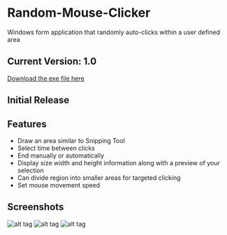 # Random-Mouse-Clicker

Windows form application that randomly auto-clicks within a user defined area


## Current Version: 1.0
[Download the exe file here](https://github.com/milan102/Random-Mouse-Clicker/blob/master/v1.0%20release/Random%20Mouse%20Clicker.exe)

## Initial Release


## Features 
- Draw an area similar to Snipping Tool
- Select time between clicks
- End manually or automatically
- Display size width and height information along with a preview of your selection
- Can divide region into smaller areas for targeted clicking
- Set mouse movement speed

## Screenshots
![alt tag](https://github.com/milan102/Random-Mouse-Clicker/blob/master/sample%20images/sample1.png)
![alt tag](https://github.com/milan102/Random-Mouse-Clicker/blob/master/sample%20images/sample2.png)
![alt tag](https://github.com/milan102/Random-Mouse-Clicker/blob/master/sample%20images/sample3.png)
